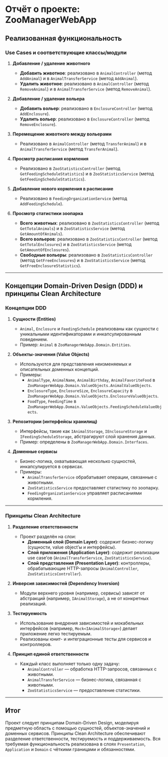 # Отчёт о проекте: ZooManagerWebApp

## Реализованная функциональность

### Use Cases и соответствующие классы/модули

1. **Добавление / удаление животного**  
   - **Добавить животное**: реализовано в `AnimalController` (метод `AddAnimal`) и в `AnimalTransferService` (метод `AddAnimal`).  
   - **Удалить животное**: реализовано в `AnimalController` (метод `RemoveAnimal`) и в `AnimalTransferService` (метод `RemoveAnimal`).

2. **Добавление / удаление вольера**  
   - **Добавить вольер**: реализовано в `EnclosureController` (метод `AddEnclosure`).  
   - **Удалить вольер**: реализовано в `EnclosureController` (метод `RemoveEnclosure`).

3. **Перемещение животного между вольерами**  
   - Реализовано в `AnimalController` (метод `TransferAnimal`) и в `AnimalTransferService` (метод `TransferAnimal`).

4. **Просмотр расписания кормления**  
   - Реализовано в `ZooStatisticsController` (метод `GetFeedingScheduleStatistics`) и в `ZooStatisticsService` (метод `GetFeedingScheduleStatistics`).

5. **Добавление нового кормления в расписание**  
   - Реализовано в `FeedingOrganizationService` (метод `AddFeedingSchedule`).

6. **Просмотр статистики зоопарка**  
   - **Всего животных**: реализовано в `ZooStatisticsController` (метод `GetTotalAnimals`) и в `ZooStatisticsService` (метод `GetAmountOfAnimals`).  
   - **Всего вольеров**: реализовано в `ZooStatisticsController` (метод `GetTotalEnclosures`) и в `ZooStatisticsService` (метод `GetAmountOfEnclosures`).  
   - **Свободные вольеры**: реализовано в `ZooStatisticsController` (метод `GetFreeEnclosures`) и в `ZooStatisticsService` (метод `GetFreeEnclosureStatistics`).

---

## Концепции Domain-Driven Design (DDD) и принципы Clean Architecture

### Концепции DDD

1. **Сущности (Entities)**  
   - `Animal`, `Enclosure` и `FeedingSchedule` реализованы как сущности с уникальными идентификаторами и инкапсулированным поведением.  
   - Пример: `Animal` в `ZooManagerWebApp.Domain.Entities`.

2. **Объекты-значения (Value Objects)**  
   - Используются для представления неизменяемых и описательных доменных концепций.  
   - Примеры:  
     - `AnimalType`, `AnimalName`, `AnimalBirthday`, `AnimalFavoriteFood` в `ZooManagerWebApp.Domain.ValueObjects.AnimalValueObjects`.  
     - `EnclosureType`, `EnclosureSize`, `EnclosureCapacity` в `ZooManagerWebApp.Domain.ValueObjects.EnclosureValueObjects`.  
     - `FoodType`, `FeedingTime` в `ZooManagerWebApp.Domain.ValueObjects.FeedingScheduleValueObjects`.

3. **Репозитории (интерфейсы хранилищ)**  
   - Интерфейсы, такие как `IAnimalStorage`, `IEnclosureStorage` и `IFeedingScheduleStorage`, абстрагируют слой хранения данных.  
   - Пример: определены в `ZooManagerWebApp.Domain.Interfaces`.

4. **Доменные сервисы**  
   - Бизнес-логика, охватывающая несколько сущностей, инкапсулируется в сервисах.  
   - Примеры:  
     - `AnimalTransferService` обрабатывает операции, связанные с животными.  
     - `ZooStatisticsService` предоставляет статистику по зоопарку.  
     - `FeedingOrganizationService` управляет расписаниями кормления.

---

### Принципы Clean Architecture

1. **Разделение ответственности**  
   - Проект разделён на слои:  
     - **Доменный слой (Domain Layer)**: содержит бизнес-логику (сущности, value object’ы и интерфейсы).  
     - **Слой приложения (Application Layer)**: содержит реализации use case’ов (`AnimalTransferService`, `ZooStatisticsService`).  
     - **Слой представления (Presentation Layer)**: контроллеры, обрабатывающие HTTP-запросы (`AnimalController`, `ZooStatisticsController`).

2. **Инверсия зависимостей (Dependency Inversion)**  
   - Модули верхнего уровня (например, сервисы) зависят от абстракций (например, `IAnimalStorage`), а не от конкретных реализаций.

3. **Тестируемость**  
   - Использование внедрения зависимостей и мокабельных интерфейсов (например, `Mock<IAnimalStorage>`) делает приложение легко тестируемым.  
   - Реализованы юнит- и интеграционные тесты для сервисов и контроллеров.

4. **Принцип единой ответственности**  
   - Каждый класс выполняет только одну задачу:  
     - `AnimalController` — обработка HTTP-запросов, связанных с животными.  
     - `AnimalTransferService` — бизнес-логика, связанная с животными.  
     - `ZooStatisticsService` — предоставление статистики.

---

## Итог

Проект следует принципам Domain-Driven Design, моделируя предметную область с помощью сущностей, объектов-значений и доменных сервисов. Принципы Clean Architecture обеспечивают разделение ответственности, тестируемость и поддерживаемость. Вся требуемая функциональность реализована в слоях `Presentation`, `Application` и `Domain` с чёткими границами и обязанностями.
